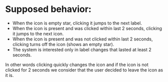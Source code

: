 # Supposed behavior:

* When the icon is  empty star, clicking it jumps to the next label.
* When the icon is present and was clicked within last 2 seconds, clicking it jumps to the next
icon.
* When the icon is present and was not clicked within last 2 seconds, clicking turns off the icon
(shows an empty star).
* The system is interested only in label changes that lasted at least 2 seconds.

In other words clicking quickly changes the icon and if the icon is not clicked for 2 seconds we
consider that the user decided to leave the icon as it is.